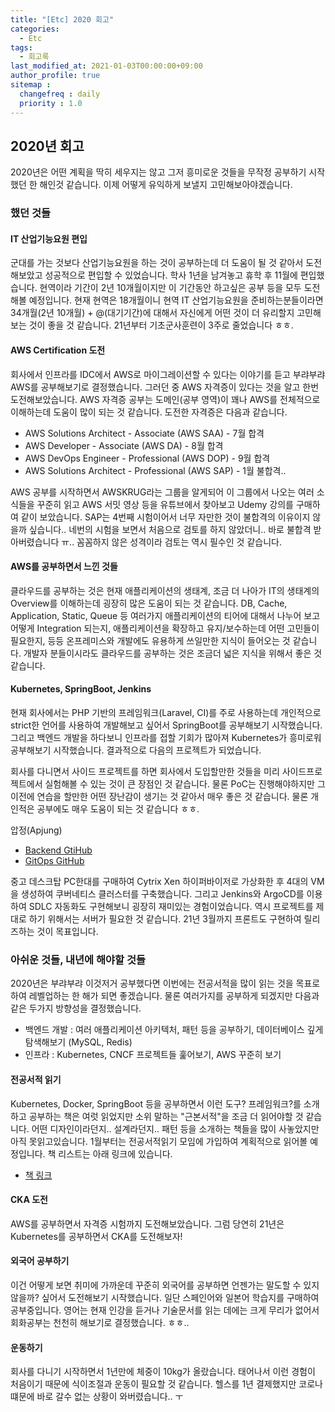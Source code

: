 ```yaml
---
title: "[Etc] 2020 회고"
categories: 
  - Etc
tags:
  - 회고록
last_modified_at: 2021-01-03T00:00:00+09:00
author_profile: true
sitemap :
  changefreq : daily
  priority : 1.0
---
```


## 2020년 회고
2020년은 어떤 계획을 딱히 세우지는 않고 그저 흥미로운 것들을 무작정 공부하기 시작했던 한 해인것 같습니다. 이제 어떻게 유익하게 보낼지 고민해보아야겠습니다.


### 했던 것들

#### IT 산업기능요원 편입
군대를 가는 것보다 산업기능요원을 하는 것이 공부하는데 더 도움이 될 것 같아서 도전해보았고 성공적으로 편입할 수 있었습니다. 학사 1년을 남겨놓고 휴학 후 11월에 편입했습니다. 현역이라 기간이 2년 10개월이지만 이 기간동안 하고싶은 공부 등을 모두 도전해볼 예정입니다. 현재 현역은 18개월이니 현역 IT 산업기능요원을 준비하는분들이라면 34개월(2년 10개월) + @(대기기간)에 대해서 자신에게 어떤 것이 더 유리할지 고민해보는 것이 좋을 것 같습니다. 21년부터 기초군사훈련이 3주로 줄었습니다 ㅎㅎ.


#### AWS Certification 도전
회사에서 인프라를 IDC에서 AWS로 마이그레이션할 수 있다는 이야기를 듣고 부랴부랴 AWS를 공부해보기로 결정했습니다. 그러던 중 AWS 자격증이 있다는 것을 알고 한번 도전해보았습니다. AWS 자격증 공부는 도메인(공부 영역)이 꽤나 AWS를 전체적으로 이해하는데 도움이 많이 되는 것 같습니다. 도전한 자격증은 다음과 같습니다.

- AWS Solutions Architect - Associate (AWS SAA) - 7월 합격
- AWS Developer - Associate (AWS DA) - 8월 합격
- AWS DevOps Engineer - Professional (AWS DOP) - 9월 합격
- AWS Solutions Architect - Professional (AWS SAP) - 1월 불합격..

AWS 공부를 시작하면서 AWSKRUG라는 그룹을 알게되어 이 그룹에서 나오는 여러 소식들을 꾸준히 읽고 AWS 서밋 영상 등을 유튜브에서 찾아보고 Udemy 강의를 구매하여 같이 보았습니다. SAP는 4번째 시험이어서 너무 자만한 것이 불합격의 이유이지 않을까 싶습니다.. 네번의 시험을 보면서 처음으로 검토를 하지 않았더니.. 바로 불합격 받아버렸습니다 ㅠ.. 꼼꼼하지 않은 성격이라 검토는 역시 필수인 것 같습니다.

#### AWS를 공부하면서 느낀 것들
클라우드를 공부하는 것은 현재 애플리케이션의 생태계, 조금 더 나아가 IT의 생태계의 Overview를 이해하는데 굉장히 많은 도움이 되는 것 같습니다. DB, Cache, Application, Static, Queue 등 여러가지 애플리케이션의 티어에 대해서 나누어 보고 어떻게 Integration 되는지, 애플리케이션을 확장하고 유지/보수하는데 어떤 고민들이 필요한지, 등등 온프레미스와 개발에도 유용하게 쓰일만한 지식이 들어오는 것 같습니다. 개발자 분들이시라도 클라우드를 공부하는 것은 조금더 넓은 지식을 위해서 좋은 것 같습니다.

#### Kubernetes, SpringBoot, Jenkins
현재 회사에서는 PHP 기반의 프레임워크(Laravel, CI)를 주로 사용하는데 개인적으로 strict한 언어를 사용하여 개발해보고 싶어서 SpringBoot를 공부해보기 시작했습니다. 그리고 백엔드 개발을 하다보니 인프라를 접할 기회가 많아져 Kubernetes가 흥미로워 공부해보기 시작했습니다. 결과적으로 다음의 프로젝트가 되었습니다.

회사를 다니면서 사이드 프로젝트를 하면 회사에서 도입할만한 것들을 미리 사이드프로젝트에서 실험해볼 수 있는 것이 큰 장점인 것 같습니다. 물론 PoC는 진행해야하지만 그 이전에 연습을 할만한 어떤 장난감이 생기는 것 같아서 매우 좋은 것 같습니다. 물론 개인적은 공부에도 매우 도움이 되는 것 같습니다 ㅎㅎ.

압정(Apjung)
 - [Backend GtiHub](https://github.com/cocoding-ss/apjung-backend)
 - [GitOps GitHub](https://github.com/cocoding-ss/apjung-gitops)

중고 데스크탑 PC한대를 구매하여 Cytrix Xen 하이퍼바이저로 가상화한 후 4대의 VM을 생성하여 쿠버네티스 클러스터를 구축했습니다. 그리고 Jenkins와 ArgoCD를 이용하여 SDLC 자동화도 구현해보니 굉장히 재미있는 경험이었습니다. 역시 프로젝트를 제대로 하기 위해서는 서버가 필요한 것 같습니다. 21년 3월까지 프론트도 구현하여 릴리즈하는 것이 목표입니다.

### 아쉬운 것들, 내년에 해야할 것들
2020년은 부랴부랴 이것저거 공부했다면 이번에는 전공서적을 많이 읽는 것을 목표로하여 레벨업하는 한 해가 되면 좋겠습니다. 물론 여러가지를 공부하게 되겠지만 다음과 같은 두가지 방향성을 결정했습니다.
- 백엔드 개발 : 여러 애플리케이션 아키텍처, 패턴 등을 공부하기, 데이터베이스 깊게 탐색해보기 (MySQL, Redis)
- 인프라 : Kubernetes, CNCF 프로젝트들 훑어보기, AWS 꾸준히 보기

#### 전공서적 읽기
Kubernetes, Docker, SpringBoot 등을 공부하면서 이런 도구? 프레임워크?를 소개하고 공부하는 책은 여럿 읽었지만 소위 말하는 "근본서적"을 조금 더 읽어야할 것 같습니다. 어떤  디자인이라던지..  설계라던지.. 패턴 등을 소개하는 책들을 많이 사놓았지만 아직  못읽고있습니다. 1월부터는 전공서적읽기 모임에 가입하여 계획적으로 읽어볼 예정입니다. 책 리스트는 아래 링크에 있습니다.

- [책 링크](https://github.com/labyu/labyu/blob/master/BOOKS.md)

#### CKA 도전
AWS를 공부하면서 자격증 시험까지 도전해보았습니다. 그럼 당연히 21년은 Kubernetes를 공부하면서 CKA를 도전해보자!


#### 외국어 공부하기
이건 어떻게 보면 취미에 가까운데 꾸준히 외국어를 공부하면 언젠가는 말도할 수 있지 않을까? 싶어서 도전해보기 시작했습니다. 일단 스페인어와 일본어 학습지를 구매하여 공부중입니다. 영어는 현재 인강을 듣거나 기술문서를 읽는 데에는 크게 무리가 없어서회화공부는 천천히 해보기로 결정했습니다. ㅎㅎ..


#### 운동하기
회사를 다니기 시작하면서 1년만에 체중이 10kg가 올랐습니다. 태어나서 이런 경험이 처음이기 때문에 식이조절과 운동이 필요할 것 같습니다. 헬스를 1년 결제했지만 코로나떄문에 바로 갈수 없는 상황이 와버렸습니다.. ㅜ


